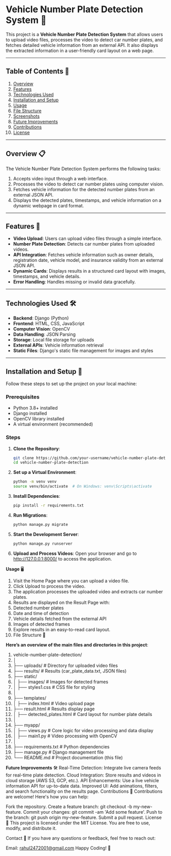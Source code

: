 # Vehicle Number Plate Detection System 🚗

This project is a **Vehicle Number Plate Detection System** that allows users to upload video files, processes the video to detect car number plates, and fetches detailed vehicle information from an external API. It also displays the extracted information in a user-friendly card layout on a web page.

---

## Table of Contents 📖
1. [Overview](#overview)
2. [Features](#features)
3. [Technologies Used](#technologies-used)
4. [Installation and Setup](#installation-and-setup)
5. [Usage](#usage)
6. [File Structure](#file-structure)
7. [Screenshots](#screenshots)
8. [Future Improvements](#future-improvements)
9. [Contributions](#contributions)
10. [License](#license)

---

## Overview 📋

The Vehicle Number Plate Detection System performs the following tasks:
1. Accepts video input through a web interface.
2. Processes the video to detect car number plates using computer vision.
3. Fetches vehicle information for the detected number plates from an external JSON API.
4. Displays the detected plates, timestamps, and vehicle information on a dynamic webpage in card format.

---

## Features 🌟
- **Video Upload**: Users can upload video files through a simple interface.
- **Number Plate Detection**: Detects car number plates from uploaded videos.
- **API Integration**: Fetches vehicle information such as owner details, registration date, vehicle model, and insurance validity from an external JSON API.
- **Dynamic Cards**: Displays results in a structured card layout with images, timestamps, and vehicle details.
- **Error Handling**: Handles missing or invalid data gracefully.

---

## Technologies Used 🛠️

- **Backend**: Django (Python)
- **Frontend**: HTML, CSS, JavaScript
- **Computer Vision**: OpenCV
- **Data Handling**: JSON Parsing
- **Storage**: Local file storage for uploads
- **External APIs**: Vehicle information retrieval
- **Static Files**: Django's static file management for images and styles

---

## Installation and Setup 🚀

Follow these steps to set up the project on your local machine:

### Prerequisites
- Python 3.8+ installed
- Django installed
- OpenCV library installed
- A virtual environment (recommended)

### Steps
1. **Clone the Repository**:
   ```bash
   git clone https://github.com/your-username/vehicle-number-plate-detection.git
   cd vehicle-number-plate-detection
2. **Set up a Virtual Environment**:
   ```bash
   python -m venv venv
   source venv/bin/activate  # On Windows: venv\Scripts\activate
3. **Install Dependencies**:
   ```bash
   pip install -r requirements.txt
4. **Run Migrations**:
   ```bash
   python manage.py migrate
5. **Start the Development Server**:
   ```bash
   python manage.py runserver
6. **Upload and Process Videos**:
   Open your browser and go to http://127.0.0.1:8000/ to access the application.

**Usage** 🖥️
1. Visit the Home Page where you can upload a video file.
2. Click Upload to process the video.
3. The application processes the uploaded video and extracts car number plates.
4. Results are displayed on the Result Page with:
5. Detected number plates
6. Date and time of detection
7. Vehicle details fetched from the external API
8. Images of detected frames
9. Explore results in an easy-to-read card layout.
10. File Structure 📂

**Here’s an overview of the main files and directories in this project**:
1.  vehicle-number-plate-detection/
2.  │
3.  ├── uploads/                     # Directory for uploaded video files
4.  ├── results/                     # Results (car_plate_data.txt, JSON files)
5.  ├── static/
6.  │   ├── images/                  # Images for detected frames
7.  │   ├── styles1.css              # CSS file for styling
8.  │
9.  ├── templates/
10. │   ├── index.html               # Video upload page
11. ├── result.html              # Results display page
12. │   ├── detected_plates.html     # Card layout for number plate details
13. │
14. ├── myapp/
15. │   ├── views.py                 # Core logic for video processing and data display
16. │   ├── main1.py                 # Video processing with OpenCV
17. │
18. ├── requirements.txt             # Python dependencies
19. ├── manage.py                    # Django management file
20. └── README.md                    # Project documentation (this file)

**Future Improvements** 🛠️
Real-Time Detection: Integrate live camera feeds for real-time plate detection.
Cloud Integration: Store results and videos in cloud storage (AWS S3, GCP, etc.).
API Enhancements: Use a live vehicle information API for up-to-date data.
Improved UI: Add animations, filters, and search functionality on the results page.
Contributions 🤝
Contributions are welcome! Here's how you can help:

Fork the repository.
Create a feature branch: git checkout -b my-new-feature.
Commit your changes: git commit -am 'Add some feature'.
Push to the branch: git push origin my-new-feature.
Submit a pull request.
License 📄
This project is licensed under the MIT License. You are free to use, modify, and distribute it.

Contact 📧
If you have any questions or feedback, feel free to reach out:

Email: rahul2472001@gmail.com
Happy Coding! 🚀
